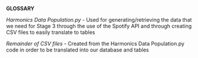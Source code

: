 **GLOSSARY**

*Harmonics Data Population.py* - Used for generating/retrieving the data that we need for Stage 3 through the use of the Spotify API and through creating CSV files to easily translate to tables

*Remainder of CSV files* - Created from the Harmonics Data Population.py code in order to be translated into our database and tables
